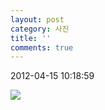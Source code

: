 ```yaml
---
layout: post
category: 사진
title: ''
comments: true
---
```

2012-04-15 10:18:59


  

![][link0]

  


[link0]:https://t1.daumcdn.net/cfile/tistory/123330504F8A21F508
